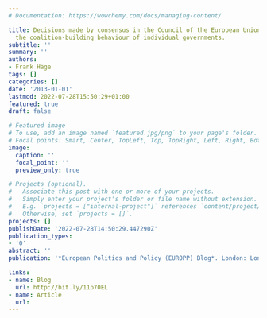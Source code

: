 ```yaml
---
# Documentation: https://wowchemy.com/docs/managing-content/

title: Decisions made by consensus in the Council of the European Union emerge from
  the coalition-building behaviour of individual governments.
subtitle: ''
summary: ''
authors:
- Frank Häge
tags: []
categories: []
date: '2013-01-01'
lastmod: 2022-07-28T15:50:29+01:00
featured: true
draft: false

# Featured image
# To use, add an image named `featured.jpg/png` to your page's folder.
# Focal points: Smart, Center, TopLeft, Top, TopRight, Left, Right, BottomLeft, Bottom, BottomRight.
image:
  caption: ''
  focal_point: ''
  preview_only: true

# Projects (optional).
#   Associate this post with one or more of your projects.
#   Simply enter your project's folder or file name without extension.
#   E.g. `projects = ["internal-project"]` references `content/project/deep-learning/index.md`.
#   Otherwise, set `projects = []`.
projects: []
publishDate: '2022-07-28T14:50:29.447290Z'
publication_types:
- '0'
abstract: ''
publication: '*European Politics and Policy (EUROPP) Blog*. London: London School of Economics and Political Science (available at http://bit.ly/11p70EL'

links: 
- name: Blog
  url: http://bit.ly/11p70EL
- name: Article
  url: 
---
```

